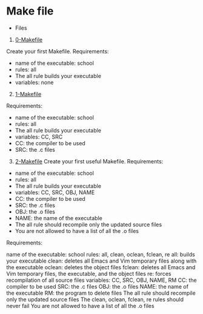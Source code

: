 # Make file

- Files 

1. [0-Makefile](0-Makefile)

Create your first Makefile.
Requirements:
- name of the executable: school
- rules: all
- The all rule builds your executable
- variables: none

2. [1-Makefile](1-Makefile)

Requirements:
- name of the executable: school
- rules: all
- The all rule builds your executable
- variables: CC, SRC
- CC: the compiler to be used
- SRC: the .c files

3. [2-Makefile](2-Makefile)
Create your first useful Makefile.
Requirements:
- name of the executable: school
- rules: all
- The all rule builds your executable
- variables: CC, SRC, OBJ, NAME
- CC: the compiler to be used
- SRC: the .c files
- OBJ: the .o files
- NAME: the name of the executable
- The all rule should recompile only the updated source files
- You are not allowed to have a list of all the .o files


Requirements:

name of the executable: school
rules: all, clean, oclean, fclean, re
all: builds your executable
clean: deletes all Emacs and Vim temporary files along with the executable
oclean: deletes the object files
fclean: deletes all Emacs and Vim temporary files, the executable, and the object files
re: forces recompilation of all source files
variables: CC, SRC, OBJ, NAME, RM
CC: the compiler to be used
SRC: the .c files
OBJ: the .o files
NAME: the name of the executable
RM: the program to delete files
The all rule should recompile only the updated source files
The clean, oclean, fclean, re rules should never fail
You are not allowed to have a list of all the .o files
